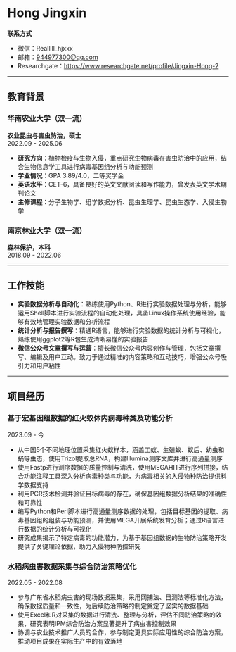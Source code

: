 # Hong Jingxin

**联系方式**  
- 微信：Realllll_hjxxx
- 邮箱：[944977300@qq.com](mailto:944977300@qq.com)
- Researchgate：https://www.researchgate.net/profile/Jingxin-Hong-2

---

## 教育背景

### 华南农业大学（双一流）  
**农业昆虫与害虫防治，硕士**  
2022.09 - 2025.06

- **研究方向**：植物检疫与生物入侵，重点研究生物病毒在害虫防治中的应用，结合生物信息学工具进行病毒基因组分析与功能预测
- **学业情况**：GPA 3.89/4.0，二等奖学金
- **英语水平**：CET-6，具备良好的英文文献阅读和写作能力，曾发表英文学术期刊论文
- **主修课程**：分子生物学、组学数据分析、昆虫生理学、昆虫生态学、入侵生物学

### 南京林业大学（双一流）  
**森林保护，本科**  
2018.09 - 2022.06

---

## 工作技能

- **实验数据分析与自动化**：熟练使用Python、R进行实验数据处理与分析，能够运用Shell脚本进行实验流程的自动化处理，具备Linux操作系统使用经验，能够有效地管理实验数据和分析流程
- **统计分析与报告撰写**：精通R语言，能够进行实验数据的统计分析与可视化，熟练使用ggplot2等R包生成清晰易懂的实验报告
- **微信公众号文章撰写与运营**：擅长微信公众号内容创作与管理，包括文章撰写、编辑及用户互动。致力于通过精准的内容策略和互动技巧，增强公众号吸引力和用户粘性

---

## 项目经历

### 基于宏基因组数据的红火蚁体内病毒种类及功能分析  
2023.09 - 今

- 从中国5个不同地理位置采集红火蚁样本，涵盖工蚁、生殖蚁、蚁后、幼虫和蛹等虫态，使用Trizol提取总RNA，构建Illumina测序文库并进行高通量测序
- 使用Fastp进行测序数据的质量控制与清洗，使用MEGAHIT进行序列拼接，结合功能注释工具深入分析病毒种类与功能，为病毒相关的入侵物种防治提供科学数据支持
- 利用PCR技术检测并验证目标病毒的存在，确保基因组数据分析结果的准确性和可靠性
- 编写Python和Perl脚本进行高通量测序数据的处理，包括目标基因的提取、病毒基因组的组装与功能预测，并使用MEGA开展系统发育分析；通过R语言进行数据的统计分析与可视化
- 研究成果揭示了特定病毒的功能潜力，为基于基因组数据的生物防治策略开发提供了关键理论依据，助力入侵物种防控研究


### 水稻病虫害数据采集与综合防治策略优化  
2022.05 - 2022.08

- 参与广东省水稻病虫害的现场数据采集，采用网捕法、目测法等标准化方法，确保数据质量和一致性，为后续防治策略的制定奠定了坚实的数据基础
- 使用Excel和R对采集的数据进行清洗、整理与分析，评估不同防治策略的效果，研究表明IPM综合防治方案显著提升了病虫害控制效果
- 协调与农业技术推广人员的合作，参与制定更具实际应用性的综合防治方案，推动项目成果在实际生产中的有效落地



